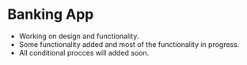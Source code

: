 # Banking App

- Working on design and functionality.
- Some functionality added and most of the functionality in progress.
- All conditional procces will added soon.
